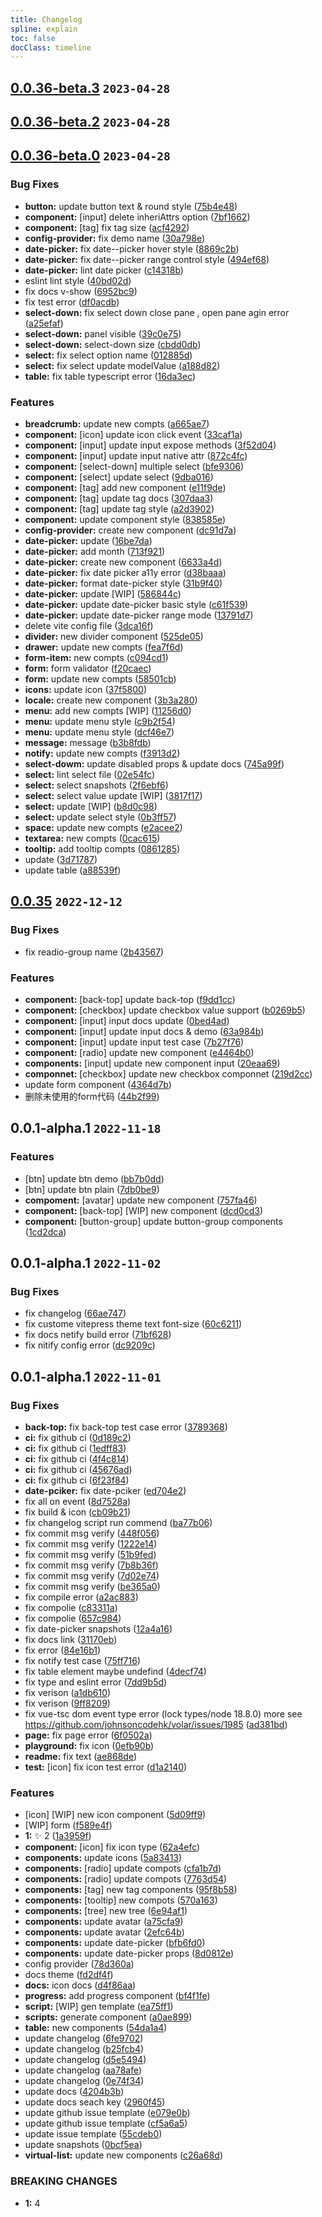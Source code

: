 ```yaml
---
title: Changelog
spline: explain
toc: false
docClass: timeline
---
```


## [0.0.36-beta.3](https://github.com/jiangxd2016/eurus-ui/compare/v0.0.36-beta.2...v0.0.36-beta.3) `2023-04-28`




## [0.0.36-beta.2](https://github.com/jiangxd2016/eurus-ui/compare/v0.0.36-beta.1...v0.0.36-beta.2) `2023-04-28`







## [0.0.36-beta.0](https://github.com/jiangxd2016/eurus-ui/compare/v0.0.35...v0.0.36-beta.0) `2023-04-28`


### Bug Fixes

* **button:** update button text & round style ([75b4e48](https://github.com/jiangxd2016/eurus-ui/commit/75b4e489839c25b0aae56855ffa98bcf4a0e2437))
* **component:** [input] delete inheriAttrs option ([7bf1662](https://github.com/jiangxd2016/eurus-ui/commit/7bf16625384f4ca97d073a3bfee7e86b8138b533))
* **component:** [tag] fix tag size ([acf4292](https://github.com/jiangxd2016/eurus-ui/commit/acf4292898340b7c8eeedc47820ece62938c6b7b))
* **config-provider:** fix demo name ([30a798e](https://github.com/jiangxd2016/eurus-ui/commit/30a798e9038b4e0ca0f962c012b3475a255495dc))
* **date-picker:** fix date--picker hover style ([8869c2b](https://github.com/jiangxd2016/eurus-ui/commit/8869c2b9fae60079a7aaa2e66b1765feea9243d2))
* **date-picker:** fix date--picker range control style ([494ef68](https://github.com/jiangxd2016/eurus-ui/commit/494ef688f7568011fc969aa0ceaf4b092438d614))
* **date-picker:** lint date picker ([c14318b](https://github.com/jiangxd2016/eurus-ui/commit/c14318b742f09a57c5563c0500785e4fdc87efc2))
* eslint lint style ([40bd02d](https://github.com/jiangxd2016/eurus-ui/commit/40bd02dac509ce788b3675619bbbe31c91427040))
* fix docs v-show ([6952bc9](https://github.com/jiangxd2016/eurus-ui/commit/6952bc9e952d5c0530836c6ce7f072dbcfa88ac8))
* fix test error ([df0acdb](https://github.com/jiangxd2016/eurus-ui/commit/df0acdb31c8963a5a450e483bef435c0ad88528d))
* **select-down:** fix select down close pane , open pane agin error ([a25efaf](https://github.com/jiangxd2016/eurus-ui/commit/a25efaf2fe21bc09cdc1a1cd8d3514a26e37152f))
* **select-down:** panel visible ([39c0e75](https://github.com/jiangxd2016/eurus-ui/commit/39c0e75d286594eb7deaaecb107abd593c976d74))
* **select-down:** select-down size ([cbdd0db](https://github.com/jiangxd2016/eurus-ui/commit/cbdd0db7dd052ea8cbf00ad9812c30a36c47e2dd))
* **select:** fix select option name ([012885d](https://github.com/jiangxd2016/eurus-ui/commit/012885dc8da6493e9385cfdcbcfbd85b81f06d33))
* **select:** fix select update modelValue ([a188d82](https://github.com/jiangxd2016/eurus-ui/commit/a188d820ddc37db05ae7bcf6446e07a58b8cec61))
* **table:** fix table typescript error ([16da3ec](https://github.com/jiangxd2016/eurus-ui/commit/16da3ec3eefcad71c59da288aeedbe90cd1b1475))


### Features

* **breadcrumb:** update new compts ([a665ae7](https://github.com/jiangxd2016/eurus-ui/commit/a665ae742e65b50210f637e3e487ee9434c07cb7))
* **component:** [icon] update icon click event ([33caf1a](https://github.com/jiangxd2016/eurus-ui/commit/33caf1a90aabf3aa900e2d8885e7782634da20f6))
* **component:** [input] update input expose methods ([3f52d04](https://github.com/jiangxd2016/eurus-ui/commit/3f52d044c369de6f65dfb677389e3c75d188b079))
* **component:** [input] update input native attr ([872c4fc](https://github.com/jiangxd2016/eurus-ui/commit/872c4fc746d1e54c6165874369179b88e26c9230))
* **component:** [select-down] multiple select ([bfe9306](https://github.com/jiangxd2016/eurus-ui/commit/bfe9306ca99083523fe94f7ecee506893d08f2c9))
* **component:** [select] update select ([9dba016](https://github.com/jiangxd2016/eurus-ui/commit/9dba016ec79db8575644dc1933adcd5d50f69829))
* **component:** [tag] add new component ([e11f9de](https://github.com/jiangxd2016/eurus-ui/commit/e11f9de2557a31552fa801d2219664037c7c0062))
* **component:** [tag] update tag docs ([307daa3](https://github.com/jiangxd2016/eurus-ui/commit/307daa345242a90776e61066d21d5e675d57c562))
* **component:** [tag] update tag style ([a2d3902](https://github.com/jiangxd2016/eurus-ui/commit/a2d390217248e43b126d2eea6a5b65b82ea68ff8))
* **component:** update component style ([838585e](https://github.com/jiangxd2016/eurus-ui/commit/838585eed3dffedbe292e415d1fc52bf9daf8cb2))
* **config-provider:** create new component ([dc91d7a](https://github.com/jiangxd2016/eurus-ui/commit/dc91d7a21a5276a17de46336e9d3c80a8facf6e9))
* **date-picker:**  update ([16be7da](https://github.com/jiangxd2016/eurus-ui/commit/16be7da8e7717200a1f0549d007059aeac0522fb))
* **date-picker:** add month ([713f921](https://github.com/jiangxd2016/eurus-ui/commit/713f9216ac1e0167857cd832aaf8d8010bd7a55a))
* **date-picker:** create new component ([6633a4d](https://github.com/jiangxd2016/eurus-ui/commit/6633a4d95ad4cf49ca85b180b56afa114ce07ca6))
* **date-picker:** fix date picker a11y error ([d38baaa](https://github.com/jiangxd2016/eurus-ui/commit/d38baaaf4c08fc8aca092a2f903b26356db45775))
* **date-picker:** format date-picker style ([31b9f40](https://github.com/jiangxd2016/eurus-ui/commit/31b9f407c802635aee0a9a5a17c2a532b3e45def))
* **date-picker:** update [WIP] ([586844c](https://github.com/jiangxd2016/eurus-ui/commit/586844cbc9fe8cf0218445d43f1a2f353f1a6aa4))
* **date-picker:** update date-picker basic style ([c61f539](https://github.com/jiangxd2016/eurus-ui/commit/c61f539fd9b06c454542bb853e2ade1e26a40ce3))
* **date-picker:** update date-picker range mode ([13791d7](https://github.com/jiangxd2016/eurus-ui/commit/13791d766f688e561ebf072032d531001a4f7bae))
* delete vite config file ([3dca16f](https://github.com/jiangxd2016/eurus-ui/commit/3dca16f0796cda4c87c545dec302a703e732646b))
* **divider:** new divider component ([525de05](https://github.com/jiangxd2016/eurus-ui/commit/525de057543ca4e353c421a9e3d67c220327a9ca))
* **drawer:** update new compts ([fea7f6d](https://github.com/jiangxd2016/eurus-ui/commit/fea7f6d17b53f14429531e03fe3f82633238bdd0))
* **form-item:** new compts ([c094cd1](https://github.com/jiangxd2016/eurus-ui/commit/c094cd16af2dd8bc098aa815c7395f16752c3484))
* **form:** form validator ([f20caec](https://github.com/jiangxd2016/eurus-ui/commit/f20caec9f991c18596a19a25ac490b0d66b39613))
* **form:** update new compts ([58501cb](https://github.com/jiangxd2016/eurus-ui/commit/58501cb3c5894e24233178dcfe727e3edcac7274))
* **icons:** update icon ([37f5800](https://github.com/jiangxd2016/eurus-ui/commit/37f5800a0d8a420431d9149f2078a044a37f49f5))
* **locale:** create new component ([3b3a280](https://github.com/jiangxd2016/eurus-ui/commit/3b3a2808dc91f08d78b117e6668bee108fd44a30))
* **menu:** add new compts [WIP] ([11256d0](https://github.com/jiangxd2016/eurus-ui/commit/11256d0c493a9b2d607910c1680c9477369e716e))
* **menu:** update menu style ([c9b2f54](https://github.com/jiangxd2016/eurus-ui/commit/c9b2f5455784f4e25b878325be788836ac209e45))
* **menu:** update menu style ([dcf46e7](https://github.com/jiangxd2016/eurus-ui/commit/dcf46e7f9ca0ac614cab780b1730cfdfe0aaf428))
* **message:** message ([b3b8fdb](https://github.com/jiangxd2016/eurus-ui/commit/b3b8fdb26666579d4e818d7c871f437e31185f19))
* **notify:** update new compts ([f3913d2](https://github.com/jiangxd2016/eurus-ui/commit/f3913d276a9895589713b04f30a86206a3f1134c))
* **select-dowm:** update disabled props & update docs ([745a99f](https://github.com/jiangxd2016/eurus-ui/commit/745a99f7fd3592f60bb88432c9ca0aaf7c33ffb4))
* **select:** lint select file ([02e54fc](https://github.com/jiangxd2016/eurus-ui/commit/02e54fcc4e26dc2aa2b7ec84c80e7b1f60048929))
* **select:** select snapshots ([2f6ebf6](https://github.com/jiangxd2016/eurus-ui/commit/2f6ebf66d6f48a139bba20dfdd9b5ece6d4f2e83))
* **select:** select value update [WIP] ([3817f17](https://github.com/jiangxd2016/eurus-ui/commit/3817f175bf624daafdce44f1d198e724071509ab))
* **select:** update [WIP] ([b8d0c98](https://github.com/jiangxd2016/eurus-ui/commit/b8d0c98cbe0bd682b2410c108fcbab804f1840b4))
* **select:** update select style ([0b3ff57](https://github.com/jiangxd2016/eurus-ui/commit/0b3ff574a76c014f262b87c7e9722ce3f8abf6f5))
* **space:** update new compts ([e2acee2](https://github.com/jiangxd2016/eurus-ui/commit/e2acee28f2989557185265ed7e257a1dd01534fc))
* **textarea:** new compts ([0cac615](https://github.com/jiangxd2016/eurus-ui/commit/0cac61531814ab562a178eac9047d7d2f81b21d9))
* **tooltip:** add tooltip compts ([0861285](https://github.com/jiangxd2016/eurus-ui/commit/08612852248fc48c080d2cb26e03741d092c6cb0))
* update ([3d71787](https://github.com/jiangxd2016/eurus-ui/commit/3d71787877c18f7b49e2126ce5882bd87bd49cc4))
* update table ([a88539f](https://github.com/jiangxd2016/eurus-ui/commit/a88539fb614819a2d4323d229996aea114211647))







## [0.0.35](https://github.com/jiangxd2016/eurus-ui/compare/f9dd1cc2a0604dd2365ef5e3c816bad54cc7a55e...v0.0.35) `2022-12-12`


### Bug Fixes

* fix readio-group name ([2b43567](https://github.com/jiangxd2016/eurus-ui/commit/2b435670c4cf75359bc83fe47bc9cc6f006ad6b6))


### Features

* **component:** [back-top] update back-top ([f9dd1cc](https://github.com/jiangxd2016/eurus-ui/commit/f9dd1cc2a0604dd2365ef5e3c816bad54cc7a55e))
* **component:** [checkbox] update checkbox value support ([b0269b5](https://github.com/jiangxd2016/eurus-ui/commit/b0269b58f9dc93bbb7feea340cccaf0c9db4bbbf))
* **component:** [input] input docs update ([0bed4ad](https://github.com/jiangxd2016/eurus-ui/commit/0bed4adc57e187c98d9725349f75468f93558559))
* **component:** [input] update input docs & demo ([63a984b](https://github.com/jiangxd2016/eurus-ui/commit/63a984b4180f9978a9259bd568642e9d0791f54f))
* **component:** [input] update input test case ([7b27f76](https://github.com/jiangxd2016/eurus-ui/commit/7b27f76fd6bf99bc00fdd845225456e404303efb))
* **component:** [radio] update new component ([e4464b0](https://github.com/jiangxd2016/eurus-ui/commit/e4464b0ffc3b1b6e75c75ea447e4f1ae6207041b))
* **components:** [input] update new component input ([20eaa69](https://github.com/jiangxd2016/eurus-ui/commit/20eaa698bbed152eca77590577c44a27e248a5f4))
* **componnet:** [checkbox] update new checkbox componnet ([219d2cc](https://github.com/jiangxd2016/eurus-ui/commit/219d2cc35737149b56a41cb89479051b353a6d81))
* update form component ([4364d7b](https://github.com/jiangxd2016/eurus-ui/commit/4364d7b33fd9c2d9c49e5d19a60474815924d0cb))
* 删除未使用的form代码 ([44b2f99](https://github.com/jiangxd2016/eurus-ui/commit/44b2f991ac5b78b530e66ff2146d972939f2b38b))




## 0.0.1-alpha.1 `2022-11-18`


### Features

* [btn] update btn demo ([bb7b0dd](https://github.com/jiangxd2016/eurus-ui/commit/bb7b0dd3ef9078aaa5f99fe370862461c4f7c287))
* [btn] update btn plain ([7db0be9](https://github.com/jiangxd2016/eurus-ui/commit/7db0be92ec3da3a8f8eeea23ade7610f59b484cd))
* **compoment:** [avatar] update new component ([757fa46](https://github.com/jiangxd2016/eurus-ui/commit/757fa469d86589f9e7d894b86193ee9a6f3b4dac))
* **component:** [back-top] [WIP] new component ([dcd0cd3](https://github.com/jiangxd2016/eurus-ui/commit/dcd0cd323494fc4c4b9bcf8dae9862597e4282a9))
* **component:** [button-group] update button-group components ([1cd2dca](https://github.com/jiangxd2016/eurus-ui/commit/1cd2dca4fc3b5525bada5b64d2173278e7c7bd33))




## 0.0.1-alpha.1 `2022-11-02`


### Bug Fixes

* fix changelog ([66ae747](https://github.com/jiangxd2016/eurus-ui/commit/66ae747c64f9d1599ef849ad169385cd94025971))
* fix custome vitepress theme text font-size ([60c6211](https://github.com/jiangxd2016/eurus-ui/commit/60c62116ebb4a359daa2a2af047e403a03abce11))
* fix docs netify build error ([71bf628](https://github.com/jiangxd2016/eurus-ui/commit/71bf6288f953c07dd1f19f7cd936960519b909d7))
* fix nitify config error ([dc9209c](https://github.com/jiangxd2016/eurus-ui/commit/dc9209c657e5735c21b64fbee53840656d19ff0b))




## 0.0.1-alpha.1 `2022-11-01`


### Bug Fixes

* **back-top:** fix back-top test case error ([3789368](https://github.com/jiangxd2016/eurus-ui/commit/37893682e074a9e01bb2a86cf3d83c6a0a38b058))
* **ci:** fix github ci ([0d189c2](https://github.com/jiangxd2016/eurus-ui/commit/0d189c2b0a26e5de269fe35b36297e17bdfeafd2))
* **ci:** fix github ci ([1edff83](https://github.com/jiangxd2016/eurus-ui/commit/1edff832760a4b59bc01f6fc0ff7eedb5c316c6d))
* **ci:** fix github ci ([4f4c814](https://github.com/jiangxd2016/eurus-ui/commit/4f4c814b17aa009bb862a3e63c73de9d4c357245))
* **ci:** fix github ci ([45676ad](https://github.com/jiangxd2016/eurus-ui/commit/45676ad5499f1b1a7e2a63b57f83a0b40d39241f))
* **ci:** fix github ci ([6f23f84](https://github.com/jiangxd2016/eurus-ui/commit/6f23f84c9dc3b3e013034099ba33f75a4634f742))
* **date-pciker:** fix date-pciker ([ed704e2](https://github.com/jiangxd2016/eurus-ui/commit/ed704e2efd8c5d67290cb0d698f00e73b1106895))
* fix all on event ([8d7528a](https://github.com/jiangxd2016/eurus-ui/commit/8d7528a422b3f7018ecc4b03088b7b8f56528b9e))
* fix build & icon ([cb09b21](https://github.com/jiangxd2016/eurus-ui/commit/cb09b21a4ef76433f993037cd0eb120f2f0dfeba))
* fix changelog script run commend ([ba77b06](https://github.com/jiangxd2016/eurus-ui/commit/ba77b06a2664d06b1346533df49a856ea6a46787))
* fix commit msg verify ([448f056](https://github.com/jiangxd2016/eurus-ui/commit/448f05644af3be841fd61f649545e3985768ecc6))
* fix commit msg verify ([1222e14](https://github.com/jiangxd2016/eurus-ui/commit/1222e14db97b22f2ecec6fc8e6110cc2cea691f4))
* fix commit msg verify ([51b9fed](https://github.com/jiangxd2016/eurus-ui/commit/51b9fedc0fd855275a45c4283bf34d198d015428))
* fix commit msg verify ([7b8b36f](https://github.com/jiangxd2016/eurus-ui/commit/7b8b36f3a878060466defb865d0d4752a45e6dd4))
* fix commit msg verify ([7d02e74](https://github.com/jiangxd2016/eurus-ui/commit/7d02e74aa0ebf9a1030cc5c871e9bd678732746f))
* fix commit msg verify ([be365a0](https://github.com/jiangxd2016/eurus-ui/commit/be365a0b95723314457dab46cba1771867d57170))
* fix compile error ([a2ac883](https://github.com/jiangxd2016/eurus-ui/commit/a2ac8839f817645da2b7cbfb729e79be4b2cf406))
* fix compolie ([c83311a](https://github.com/jiangxd2016/eurus-ui/commit/c83311a59d7e407d8c754de96b6732570c04047c))
* fix compolie ([657c984](https://github.com/jiangxd2016/eurus-ui/commit/657c984fb06616a6df376cfc23a5562b61f72b6a))
* fix date-picker snapshots ([12a4a16](https://github.com/jiangxd2016/eurus-ui/commit/12a4a16f5d7146d7c93a97a71cbc615efbd963a6))
* fix docs link ([31170eb](https://github.com/jiangxd2016/eurus-ui/commit/31170eb8e207cc0c7d510bf847ed182bedf2ce6f))
* fix error ([84e16b1](https://github.com/jiangxd2016/eurus-ui/commit/84e16b1c381a0c850b49be3320ecfc865b2e7831))
* fix notify test case ([75ff716](https://github.com/jiangxd2016/eurus-ui/commit/75ff716b8c94f35fae43182edf0e49b53ca0ae5a))
* fix table element maybe undefind ([4decf74](https://github.com/jiangxd2016/eurus-ui/commit/4decf746db8cb6bd579b96ca2fe59c5934404887))
* fix type and eslint error ([7dd9b5d](https://github.com/jiangxd2016/eurus-ui/commit/7dd9b5d381bcb5876eea9a262248efcd94076514))
* fix verison ([a1db610](https://github.com/jiangxd2016/eurus-ui/commit/a1db6105931c4b691648d141fb65c5c3f2174d69))
* fix verison ([9ff8209](https://github.com/jiangxd2016/eurus-ui/commit/9ff8209d05fd3b37d56ee368ed37cdd9191a0820))
* fix vue-tsc dom event type error (lock types/node 18.8.0) more see https://github.com/johnsoncodehk/volar/issues/1985 ([ad381bd](https://github.com/jiangxd2016/eurus-ui/commit/ad381bdc3db3720f1bbbbf44bfb25e1b15d16aad))
* **page:** fix page error ([6f0502a](https://github.com/jiangxd2016/eurus-ui/commit/6f0502a2e1b52b32b2af9ced102293c4f7958423))
* **playground:** fix icon ([0efb90b](https://github.com/jiangxd2016/eurus-ui/commit/0efb90b5e349693e8cb983de8f98f7ec8f2df8b7))
* **readme:** fix text ([ae868de](https://github.com/jiangxd2016/eurus-ui/commit/ae868de092871620adf57cdcdcdfdb8bfb4b5d36))
* **test:** [icon] fix icon test error ([d1a2140](https://github.com/jiangxd2016/eurus-ui/commit/d1a2140fbb2e07858c549583c2b8087402a9d469))


### Features

* [icon] [WIP] new icon component ([5d09ff9](https://github.com/jiangxd2016/eurus-ui/commit/5d09ff9936305aed9f7c146cefa70d1dbd1d989f))
* [WIP] form ([f589e4f](https://github.com/jiangxd2016/eurus-ui/commit/f589e4f5801b136407bcd7a768d6d30bdc259cba))
* **1:** :sparkles: 2 ([1a3959f](https://github.com/jiangxd2016/eurus-ui/commit/1a3959f22417636dde8cf1723440d8d938eb91fd))
* **component:** [icon] fix icon type ([62a4efc](https://github.com/jiangxd2016/eurus-ui/commit/62a4efc1ac2213253ef34f3aa1cbbbf5bd0f98d2))
* **components:**  update icons ([5a83413](https://github.com/jiangxd2016/eurus-ui/commit/5a834130641c6dfb1a6d080e7985ac306e76e0c5))
* **components:** [radio] update compots ([cfa1b7d](https://github.com/jiangxd2016/eurus-ui/commit/cfa1b7d3a258f9931d3824a00e13667481c355a8))
* **components:** [radio] update compots ([7763d54](https://github.com/jiangxd2016/eurus-ui/commit/7763d54825faa59535226f2ffacee2741c20683a))
* **components:** [tag] new tag components ([95f8b58](https://github.com/jiangxd2016/eurus-ui/commit/95f8b58f2ac4c16c4459e562a52ea05d5bafc0ab))
* **components:** [tooltip] new compots ([570a163](https://github.com/jiangxd2016/eurus-ui/commit/570a1631d56df6811034fc39221be75f2db50f00))
* **components:** [tree] new tree ([6e94af1](https://github.com/jiangxd2016/eurus-ui/commit/6e94af1d45181ffe470a41843427032e18e50e70))
* **components:** update avatar ([a75cfa9](https://github.com/jiangxd2016/eurus-ui/commit/a75cfa9d3f9d18f5233056d2163f75921ea012f0))
* **components:** update avatar ([2efc64b](https://github.com/jiangxd2016/eurus-ui/commit/2efc64b251c616e8932d1315d97c0ee30bb6fd87))
* **components:** update date-picker ([bfb6fd0](https://github.com/jiangxd2016/eurus-ui/commit/bfb6fd094d4f31bd1680bb5fcd195dafb86c475a))
* **components:** update date-picker props ([8d0812e](https://github.com/jiangxd2016/eurus-ui/commit/8d0812ebbf126198e1ae3afce81adeda43f6b08c))
* config provider ([78d360a](https://github.com/jiangxd2016/eurus-ui/commit/78d360af8bd214cf03587032a05cadcb101b40f2))
* docs theme ([fd2df4f](https://github.com/jiangxd2016/eurus-ui/commit/fd2df4ffe16b325d49f13f0fc653e8c74a55816e))
* **docs:** icon docs ([d4f86aa](https://github.com/jiangxd2016/eurus-ui/commit/d4f86aa7965e947890d00e6c793ab00cdc10fbc6))
* **progress:** add progress component ([bf4f1fe](https://github.com/jiangxd2016/eurus-ui/commit/bf4f1fe4a6a4e5507d1c7e68e1a39417b8d4d681))
* **script:** [WIP] gen template ([ea75ff1](https://github.com/jiangxd2016/eurus-ui/commit/ea75ff16e3a0e93303133de4a6bb638b30c2042d))
* **scripts:** generate component ([a0ae899](https://github.com/jiangxd2016/eurus-ui/commit/a0ae8997ba51f017f4a95df8947235c80a7b8abe))
* **table:** new components ([54da1a4](https://github.com/jiangxd2016/eurus-ui/commit/54da1a4f75490f1b71bf51cb3e35d7f43aedb1d3))
* update changelog ([6fe9702](https://github.com/jiangxd2016/eurus-ui/commit/6fe970243beb60203c0b3cc303c5136253340df8))
* update changelog ([b25fcb4](https://github.com/jiangxd2016/eurus-ui/commit/b25fcb4f908e48c88227c77a8231f88e305f6457))
* update changelog ([d5e5494](https://github.com/jiangxd2016/eurus-ui/commit/d5e5494ff1fc9073a73b2c8d653ef896b6f81066))
* update changelog ([aa78afe](https://github.com/jiangxd2016/eurus-ui/commit/aa78afe86b2f3bc7f5f18831dd3a4c68b7e7e37f))
* update changelog ([0e74f34](https://github.com/jiangxd2016/eurus-ui/commit/0e74f345101b4579f34c7baafea5d610c2a07ce7))
* update docs ([4204b3b](https://github.com/jiangxd2016/eurus-ui/commit/4204b3b5ef0b9fc6891613945848d7bf64f1b763))
* update docs seach key ([2960f45](https://github.com/jiangxd2016/eurus-ui/commit/2960f4502e3de405ca900557016c3c248ff65fba))
* update github issue template ([e079e0b](https://github.com/jiangxd2016/eurus-ui/commit/e079e0b03fa9ec8ca2540f431aeae65885656cfc))
* update github issue template ([cf5a6a5](https://github.com/jiangxd2016/eurus-ui/commit/cf5a6a578f43da14db8fb52e01cc183811ecde7b))
* update issue template ([55cdeb0](https://github.com/jiangxd2016/eurus-ui/commit/55cdeb02191dc5da3e8d413637d6c81768f1a0b1))
* update snapshots ([0bcf5ea](https://github.com/jiangxd2016/eurus-ui/commit/0bcf5eabfd1df265e324fbd34d563b6dd3b2043f))
* **virtual-list:** update new components ([c26a68d](https://github.com/jiangxd2016/eurus-ui/commit/c26a68dc8f40c37703aefdfe81bf8cc6dd2e72df))


### BREAKING CHANGES

* **1:** 4









